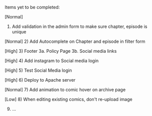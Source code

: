 
Items yet to be completed:

[Normal]
1) Add validation in the admin form to make sure chapter, episode is unique

[Normal]
2) Add Autocomplete on Chapter and episode in filter form

[High]
3) Footer
	3a. Policy Page
	3b.	Social media links

[High]
4) Add instagram to Social media login

[High]
5) Test Social Media login

[High]
6) Deploy to Apache server

[Normal]
7) Add animation to comic hover on archive page

[Low]
8) When editing existing comics, don't re-upload image


9) ...
